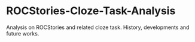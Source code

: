 # ROCStories-Cloze-Task-Analysis
Analysis on ROCStories and related cloze task. History, developments and future works.
